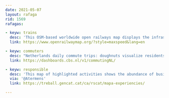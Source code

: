 ```yaml
---
date: 2021-05-07
layout: rafaga
rid: 1569
rafagas:

- keyw: trains
  desc: 'This OSM-based worldwide open railways map displays the infrastructure based in different styles like speeds or electrification'
  link: https://www.openrailwaymap.org/?style=maxspeed&lang=en

- keyw: commuters
  desc: "Netherlands daily commute trips: doughnuts visualize residents' jobs, while lines show the occupations of the commuters"
  link: https://dashboards.cbs.nl/v1/commutingNL/

- keyw: responsible
  desc: 'This map of highlighted activities shows the abundance of businesses and entrepreneurs in Catalonia that incorporate social responsibility in their work'
  via: '@Atermens'
  link: https://treball.gencat.cat/ca/rscat/mapa-experiencies/

---
```

